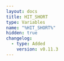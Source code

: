 ```yaml
---
layout: docs
title: HIT_SHORT
type: Variables
name: "%HIT_SHORT%"
hidden: true
changelog:
  - type: Added
    version: v0.11.3
---
```

